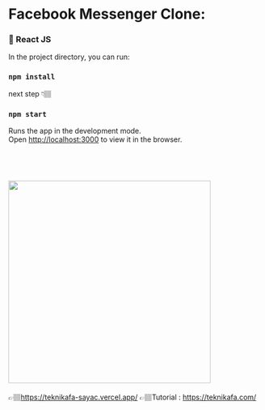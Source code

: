 # Facebook Messenger Clone:
### 🚀 React JS  
 
In the project directory, you can run:

### `npm install` 
next step 👇🏽 
### `npm start`

Runs the app in the development mode.<br />
Open [http://localhost:3000](http://localhost:3000) to view it in the browser.


 <h1 align="left">
  <br>
  <img src="https://user-images.githubusercontent.com/56169582/96352760-a0ae0a80-10ce-11eb-8ed1-c63f7de5b9e3.png" height="400" width="auto">
  <br>
</h1>

 👉🏽https://teknikafa-sayac.vercel.app/
 👉🏽Tutorial : https://teknikafa.com/
